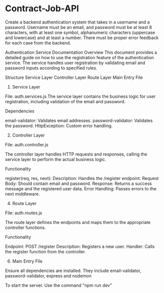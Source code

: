 # Contract-Job-API
Create a backend authentication system that takes in a username and a password. Username must be an email, and password must be at least 8 characters, with at least one symbol, alphanumeric characters (uppercase and lowercase) and at least a number. There must be proper error feedback for each case from the backend.

Authentication Service Documentation
Overview
This document provides a detailed guide on how to use the registration feature of the authentication service. The service handles user registration by validating email and password inputs according to specified rules.

Structure
Service Layer
Controller Layer
Route Layer
Main Entry File

1. Service Layer

File: auth.services.js
The service layer contains the business logic for user registration, including validation of the email and password.

Dependencies

email-validator: Validates email addresses.
password-validator: Validates the password.
HttpException: Custom error handling.

2. Controller Layer

File: auth.controller.js

The controller layer handles HTTP requests and responses, calling the service layer to perform the actual business logic.

Functionality

register(req, res, next):
Description: Handles the /register endpoint.
Request Body: Should contain email and password.
Response: Returns a success message and the registered user data.
Error Handling: Passes errors to the next middleware.

4. Route Layer

File: auth.routes.js

The route layer defines the endpoints and maps them to the appropriate controller functions.

Functionality

Endpoint: POST /register
Description: Registers a new user.
Handler: Calls the register function from the controller.

6. Main Entry File

Ensure all dependencies are installed. They include email-validator, password-validator, express and nodemon

To start the server. Use the command "npm run dev"
